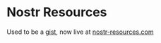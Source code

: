 # Nostr Resources

Used to be a [gist](https://gist.github.com/dergigi/1ee8dc7e3da4b6572ed785ab24bc9907/revisions), now live at [nostr-resources.com](https://nostr-resources.com)
